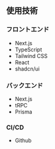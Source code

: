 
## 使用技術
### フロントエンド
- Next.js
- TypeScript
- Tailwind CSS
- React
- shadcn/ui

### バックエンド
- Next.js
- tRPC
- Prisma

### CI/CD
- Github 
